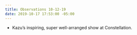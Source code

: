 ```yaml
---
title: Observations 10-12-19
date: 2019-10-17 17:53:00 -05:00
---
```


- Kazu’s inspiring, super well-arranged show at Constellation.